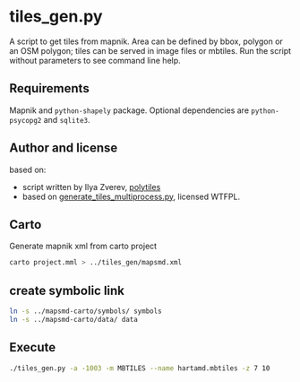 # tiles_gen.py

A script to get tiles from mapnik. Area can be defined by bbox, polygon or an OSM polygon; tiles can be served in image files or mbtiles. Run the script without parameters to see command line help.

## Requirements

Mapnik and `python-shapely` package. Optional dependencies are `python-psycopg2` and `sqlite3`.

## Author and license

based on:
* script written by Ilya Zverev, [polytiles](https://github.com/zverik/polytiles)
* based on [generate\_tiles\_multiprocess.py](http://svn.openstreetmap.org/applications/rendering/mapnik/generate_tiles_multiprocess.py), licensed WTFPL.


## Carto
Generate mapnik xml from carto project

```bash
carto project.mml > ../tiles_gen/mapsmd.xml
```
## create symbolic link

```bash
ln -s ../mapsmd-carto/symbols/ symbols
ln -s ../mapsmd-carto/data/ data
```

## Execute

```bash
./tiles_gen.py -a -1003 -m MBTILES --name hartamd.mbtiles -z 7 10
```
